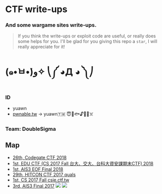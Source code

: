 # CTF write-ups
### And some wargame sites write-ups.
> If you think the write-ups or exploit code are useful, or really does some helps for you. I'll be glad for you giving this repo a `star`, I will really appreciate for it!
# (๑•̀ㅂ•́)ﻭ✧ ⎝༼ ◕Д ◕ ༽⎠
### ID
* yuawn
* [pwnable.tw](https://pwnable.tw) -> yuawn🇹🇼 😇🍊🐟🔓🤖🐻☠️
### Team: DoubleSigma
## Map
* [26th, Codegate CTF 2018](https://github.com/ssspeedgit00/CTF/tree/master/2018/Codegate)
* [1st, EDU CTF (CS 2017 Fall 台大、交大、台科大資安課期末CTF) 2018](https://github.com/ssspeedgit00/CTF/tree/master/2018/2017_Fall_Edu-CTF_AIS3-EOF-CTF)
* [1st, AIS3 EOF Final 2018](https://github.com/ssspeedgit00/CTF/tree/master/2018/eof_final)
* [29th, HITCON CTF 2017 quals](https://github.com/ssspeedgit00/CTF/tree/master/2017/HITCON_2017_quals)
* [1st, CS 2017 Fall csie.ctf.tw](https://github.com/ssspeedgit00/CTF/tree/master/sites/CS_2017_Fall)
* [3rd, AIS3 Final 2017](https://github.com/ssspeedgit00/CTF/tree/master/2017/AIS3_final)
![](https://github.com/ssspeedgit00/CTF/blob/master/2017/HITCON_2017_Final/photo.jpg)
![](https://github.com/ssspeedgit00/CTF/blob/master/2018/eof_final/a.jpg)
